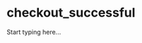 # checkout_successful

<include from="Snippets-CheckoutAPI.md" element-id="snippet-header" />

Start typing here...